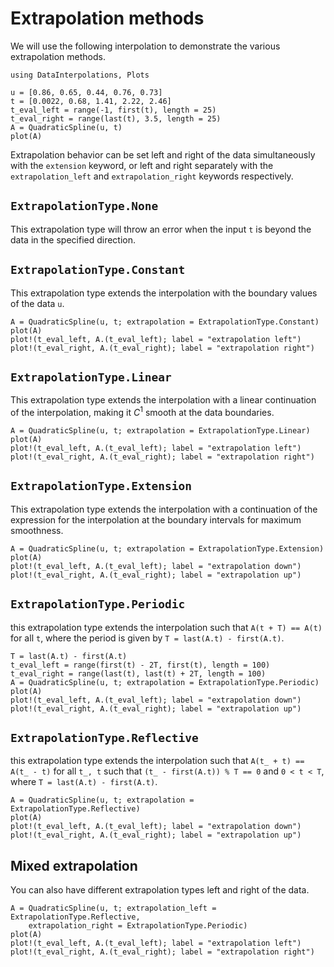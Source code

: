 # Extrapolation methods

We will use the following interpolation to demonstrate the various extrapolation methods.

```@example tutorial
using DataInterpolations, Plots

u = [0.86, 0.65, 0.44, 0.76, 0.73]
t = [0.0022, 0.68, 1.41, 2.22, 2.46]
t_eval_left = range(-1, first(t), length = 25)
t_eval_right = range(last(t), 3.5, length = 25)
A = QuadraticSpline(u, t)
plot(A)
```

Extrapolation behavior can be set left and right of the data simultaneously with the `extension` keyword, or left and right separately with the `extrapolation_left` and `extrapolation_right` keywords respectively.

## `ExtrapolationType.None`

This extrapolation type will throw an error when the input `t` is beyond the data in the specified direction.

## `ExtrapolationType.Constant`

This extrapolation type extends the interpolation with the boundary values of the data `u`.

```@example tutorial
A = QuadraticSpline(u, t; extrapolation = ExtrapolationType.Constant)
plot(A)
plot!(t_eval_left, A.(t_eval_left); label = "extrapolation left")
plot!(t_eval_right, A.(t_eval_right); label = "extrapolation right")
```

## `ExtrapolationType.Linear`

This extrapolation type extends the interpolation with a linear continuation of the interpolation, making it $C^1$ smooth at the data boundaries.

```@example tutorial
A = QuadraticSpline(u, t; extrapolation = ExtrapolationType.Linear)
plot(A)
plot!(t_eval_left, A.(t_eval_left); label = "extrapolation left")
plot!(t_eval_right, A.(t_eval_right); label = "extrapolation right")
```

## `ExtrapolationType.Extension`

This extrapolation type extends the interpolation with a continuation of the expression for the interpolation at the boundary intervals for maximum smoothness.

```@example tutorial
A = QuadraticSpline(u, t; extrapolation = ExtrapolationType.Extension)
plot(A)
plot!(t_eval_left, A.(t_eval_left); label = "extrapolation down")
plot!(t_eval_right, A.(t_eval_right); label = "extrapolation up")
```

## `ExtrapolationType.Periodic`

this extrapolation type extends the interpolation such that `A(t + T) == A(t)` for all `t`, where the period is given by `T = last(A.t) - first(A.t)`.

```@example tutorial
T = last(A.t) - first(A.t)
t_eval_left = range(first(t) - 2T, first(t), length = 100)
t_eval_right = range(last(t), last(t) + 2T, length = 100)
A = QuadraticSpline(u, t; extrapolation = ExtrapolationType.Periodic)
plot(A)
plot!(t_eval_left, A.(t_eval_left); label = "extrapolation down")
plot!(t_eval_right, A.(t_eval_right); label = "extrapolation up")
```

## `ExtrapolationType.Reflective`

this extrapolation type extends the interpolation such that `A(t_ + t) == A(t_ - t)` for all `t_, t` such that `(t_ - first(A.t)) % T == 0` and `0 < t < T`, where `T = last(A.t) - first(A.t)`.

```@example tutorial
A = QuadraticSpline(u, t; extrapolation = ExtrapolationType.Reflective)
plot(A)
plot!(t_eval_left, A.(t_eval_left); label = "extrapolation down")
plot!(t_eval_right, A.(t_eval_right); label = "extrapolation up")
```

## Mixed extrapolation

You can also have different extrapolation types left and right of the data.

```@example tutorial
A = QuadraticSpline(u, t; extrapolation_left = ExtrapolationType.Reflective,
    extrapolation_right = ExtrapolationType.Periodic)
plot(A)
plot!(t_eval_left, A.(t_eval_left); label = "extrapolation left")
plot!(t_eval_right, A.(t_eval_right); label = "extrapolation right")
```
